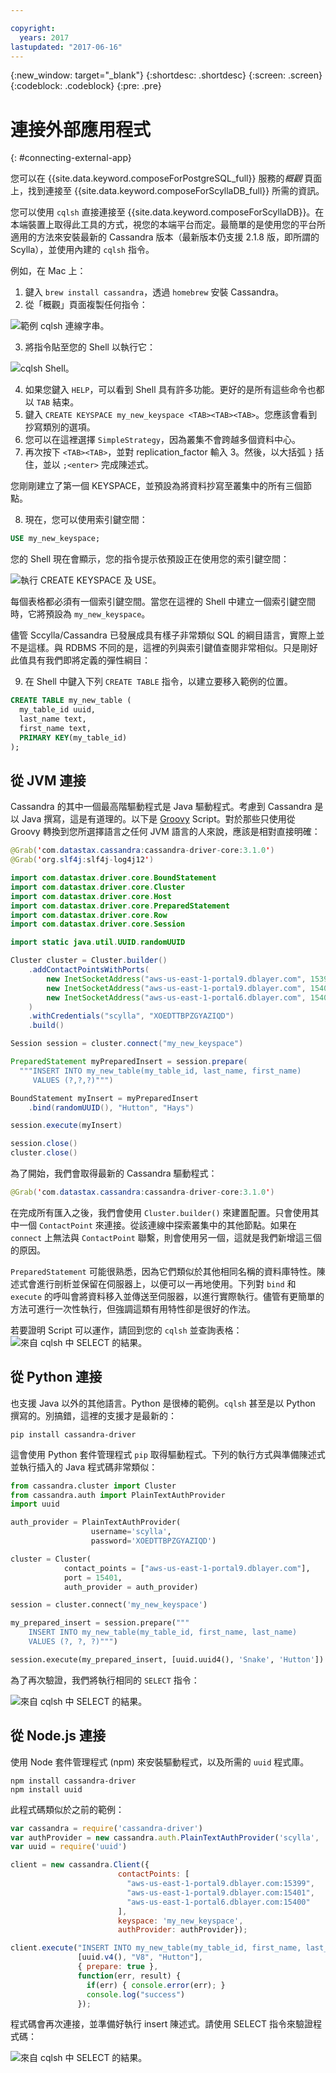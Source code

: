 ```yaml
---

copyright:
  years: 2017
lastupdated: "2017-06-16"
---
```


{:new_window: target="_blank"}
{:shortdesc: .shortdesc}
{:screen: .screen}
{:codeblock: .codeblock}
{:pre: .pre}

# 連接外部應用程式
{: #connecting-external-app}

您可以在 {{site.data.keyword.composeForPostgreSQL_full}} 服務的*概觀* 頁面上，找到連接至 {{site.data.keyword.composeForScyllaDB_full}} 所需的資訊。

您可以使用 `cqlsh` 直接連接至 {{site.data.keyword.composeForScyllaDB}}。在本端裝置上取得此工具的方式，視您的本端平台而定。最簡單的是使用您的平台所適用的方法來安裝最新的 Cassandra 版本（最新版本仍支援 2.1.8 版，即所謂的 Scylla），並使用內建的 `cqlsh` 指令。

例如，在 Mac 上：

1. 鍵入 `brew install cassandra`，透過 `homebrew` 安裝 Cassandra。
2. 從「概觀」頁面複製任何指令：

  ![範例 `cqlsh` 連線字串。](./cqlsh_connection_string "範例 cqlsh 連線字串")

3. 將指令貼至您的 Shell 以執行它：

  ![`cqlsh` Shell。](./cqlsh_shell.png "cqlsh Shell")

4. 如果您鍵入 `HELP`，可以看到 Shell 具有許多功能。更好的是所有這些命令也都以 `TAB` 結束。
5. 鍵入 `CREATE KEYSPACE my_new_keyspace <TAB><TAB><TAB>`。您應該會看到抄寫類別的選項。
6. 您可以在這裡選擇 `SimpleStrategy`，因為叢集不會跨越多個資料中心。
7. 再次按下 `<TAB><TAB>`，並對 replication_factor 輸入 3。然後，以大括弧 `}` 括住，並以 `;<enter>` 完成陳述式。

  您剛剛建立了第一個 KEYSPACE，並預設為將資料抄寫至叢集中的所有三個節點。

8. 現在，您可以使用索引鍵空間：

  ```sql
  USE my_new_keyspace;
  ```

  您的 Shell 現在會顯示，您的指令提示依預設正在使用您的索引鍵空間：

  ![執行 `CREATE KEYSPACE` 及 `USE`。](./images/running_create_keyspace_use.png "執行 `CREATE KEYSPACE` 及 `USE`")

  每個表格都必須有一個索引鍵空間。當您在這裡的 Shell 中建立一個索引鍵空間時，它將預設為 `my_new_keyspace`。

  儘管 Sccylla/Cassandra 已發展成具有樣子非常類似 SQL 的綱目語言，實際上並不是這樣。與 RDBMS 不同的是，這裡的列與索引鍵值查閱非常相似。只是剛好此值具有我們即將定義的彈性綱目：

9. 在 Shell 中鍵入下列 `CREATE TABLE` 指令，以建立要移入範例的位置。

  ```sql
  CREATE TABLE my_new_table (
    my_table_id uuid,
    last_name text,
    first_name text,
    PRIMARY KEY(my_table_id)
  );
  ```

## 從 JVM 連接

Cassandra 的其中一個最高階驅動程式是 Java 驅動程式。考慮到 Cassandra 是以 Java 撰寫，這是有道理的。以下是 [Groovy](http://www.groovy-lang.org/documentation.html#gettingstarted) Script。對於那些只使用從 Groovy 轉換到您所選擇語言之任何 JVM 語言的人來說，應該是相對直接明確：

```java
@Grab('com.datastax.cassandra:cassandra-driver-core:3.1.0')
@Grab('org.slf4j:slf4j-log4j12')

import com.datastax.driver.core.BoundStatement
import com.datastax.driver.core.Cluster
import com.datastax.driver.core.Host
import com.datastax.driver.core.PreparedStatement
import com.datastax.driver.core.Row
import com.datastax.driver.core.Session

import static java.util.UUID.randomUUID

Cluster cluster = Cluster.builder()
    .addContactPointsWithPorts(
        new InetSocketAddress("aws-us-east-1-portal9.dblayer.com", 15399 ),
        new InetSocketAddress("aws-us-east-1-portal9.dblayer.com", 15401 ),
        new InetSocketAddress("aws-us-east-1-portal6.dblayer.com", 15400 )
    )
    .withCredentials("scylla", "XOEDTTBPZGYAZIQD")
    .build()

Session session = cluster.connect("my_new_keyspace")

PreparedStatement myPreparedInsert = session.prepare(
  """INSERT INTO my_new_table(my_table_id, last_name, first_name)
     VALUES (?,?,?)""")

BoundStatement myInsert = myPreparedInsert
    .bind(randomUUID(), "Hutton", "Hays")

session.execute(myInsert)

session.close()
cluster.close()
```

為了開始，我們會取得最新的 Cassandra 驅動程式：

```java
@Grab('com.datastax.cassandra:cassandra-driver-core:3.1.0')
```

在完成所有匯入之後，我們會使用 `Cluster.builder()` 來建置配置。只會使用其中一個 `ContactPoint` 來連接。從該連線中探索叢集中的其他節點。如果在 `connect` 上無法與 `ContactPoint` 聯繫，則會使用另一個，這就是我們新增這三個的原因。

`PreparedStatement` 可能很熟悉，因為它們類似於其他相同名稱的資料庫特性。陳述式會進行剖析並保留在伺服器上，以便可以一再地使用。下列對 `bind` 和 `execute` 的呼叫會將資料移入並傳送至伺服器，以進行實際執行。儘管有更簡單的方法可進行一次性執行，但強調這類有用特性卻是很好的作法。

若要證明 Script 可以運作，請回到您的 `cqlsh` 並查詢表格：
![來自 `cqlsh` 中 `SELECT` 的結果。](./images/results_select_java.png "來自 Select 的結果")

## 從 Python 連接

也支援 Java 以外的其他語言。Python 是很棒的範例。`cqlsh` 甚至是以 Python 撰寫的。別搞錯，這裡的支援才是最新的：

```shell
pip install cassandra-driver
```

這會使用 Python 套件管理程式 `pip` 取得驅動程式。下列的執行方式與準備陳述式並執行插入的 Java 程式碼非常類似：

```python
from cassandra.cluster import Cluster
from cassandra.auth import PlainTextAuthProvider
import uuid

auth_provider = PlainTextAuthProvider(
                  username='scylla',
                  password='XOEDTTBPZGYAZIQD')

cluster = Cluster(
            contact_points = ["aws-us-east-1-portal9.dblayer.com"],
            port = 15401,
            auth_provider = auth_provider)

session = cluster.connect('my_new_keyspace')

my_prepared_insert = session.prepare("""
    INSERT INTO my_new_table(my_table_id, first_name, last_name)
    VALUES (?, ?, ?)""")

session.execute(my_prepared_insert, [uuid.uuid4(), 'Snake', 'Hutton'])
```

為了再次驗證，我們將執行相同的 `SELECT` 指令：

![來自 `cqlsh` 中 `SELECT` 的結果。](./images/results_select_python.png "來自 Select 的結果")

## 從 Node.js 連接

使用 Node 套件管理程式 (npm) 來安裝驅動程式，以及所需的 `uuid` 程式庫。

```shell
npm install cassandra-driver
npm install uuid
```

 此程式碼類似於之前的範例：

```javascript
var cassandra = require('cassandra-driver')
var authProvider = new cassandra.auth.PlainTextAuthProvider('scylla', 'XOEDTTBPZGYAZIQD')
var uuid = require('uuid')

client = new cassandra.Client({
                        contactPoints: [
                          "aws-us-east-1-portal9.dblayer.com:15399",
                          "aws-us-east-1-portal9.dblayer.com:15401",
                          "aws-us-east-1-portal6.dblayer.com:15400"
                        ],
                        keyspace: 'my_new_keyspace',
                        authProvider: authProvider});

client.execute("INSERT INTO my_new_table(my_table_id, first_name, last_name) VALUES(?,?,?)",
               [uuid.v4(), "V8", "Hutton"],
               { prepare: true },
               function(err, result) {
                 if(err) { console.error(err); }
                 console.log("success")
               });

```

程式碼會再次連接，並準備好執行 insert 陳述式。請使用 SELECT 指令來驗證程式碼：

![來自 `cqlsh` 中 `SELECT` 的結果。](./images/results_select_node.png "來自 Select 的結果")
